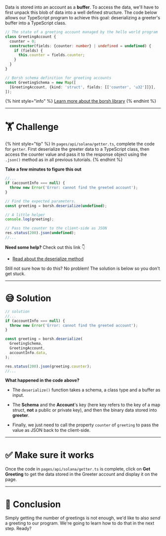 Data is stored into an account as a **buffer**. To access the data, we'll have to first unpack this blob of data into a well defined structure. The code below allows our TypeScript program to achieve this goal: deserializing a greeter's buffer into a TypeScript class.

```typescript
// The state of a greeting account managed by the hello world program
class GreetingAccount {
  counter = 0;
  constructor(fields: {counter: number} | undefined = undefined) {
    if (fields) {
      this.counter = fields.counter;
    }
  }
}

// Borsh schema definition for greeting accounts
const GreetingSchema = new Map([
  [GreetingAccount, {kind: 'struct', fields: [['counter', 'u32']]}],
]);
```

{% hint style="info" %}
[Learn more about the borsh library](https://npm.io/package/borsh)
{% endhint %}

---

# 🏋️ Challenge

{% hint style="tip" %}
In `pages/api/solana/getter.ts`, complete the code for `getter`. First deserialize the greeter data to a TypeScript class, then access the counter value and pass it to the response object using the `.json()` method as in all previous tutorials.
{% endhint %}

**Take a few minutes to figure this out**

```typescript
//...
if (accountInfo === null) {
  throw new Error('Error: cannot find the greeted account');
}

// Find the expected parameters.
const greeting = borsh.deserialize(undefined);

// A little helper
console.log(greeting);

// Pass the counter to the client-side as JSON
res.status(200).json(undefined);
//...
```

**Need some help?** Check out this link 👇

- [Read about the deserialize method](https://npm.io/package/borsh)

Still not sure how to do this? No problem! The solution is below so you don't get stuck.

---

# 😅 Solution

```typescript
// solution
//...
if (accountInfo === null) {
  throw new Error('Error: cannot find the greeted account');
}

const greeting = borsh.deserialize(
  GreetingSchema,
  GreetingAccount,
  accountInfo.data,
);

res.status(200).json(greeting.counter);
//...
```

**What happened in the code above?**

- The `deserialize()` function takes a schema, a class type and a buffer as input.
- The **Schema** and the **Account**'s key (here key refers to the key of a map struct, **not** a public or private key), and then the binary data stored into **greeter**.

- Finally, we just need to call the property `counter` of `greeting` to pass the value as JSON back to the client-side.

---

# ✅ Make sure it works

Once the code in `pages/api/solana/getter.ts` is complete, click on **Get Greeting** to get the data stored in the Greeter account and display it on the page.

---

# 🏁 Conclusion

Simply getting the number of greetings is not enough, we'd like to also _send_ a greeting to our program. We're going to learn how to do that in the next step. Ready?

